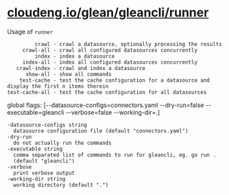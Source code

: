# [cloudeng.io/glean/gleancli/runner](https://pkg.go.dev/cloudeng.io/glean/gleancli/runner?tab=doc)


Usage of `runner`

             crawl - crawl a datasource, optionally processing the results
         crawl-all - crawl all configured datasources concurrently
             index - index a datasource
         index-all - index all configured datasources concurrently
       crawl-index - crawl and index a datasource
          show-all - show all commands
        test-cache - test the cache configuration for a datasource and display the first n items therein
    test-cache-all - test the cache configuration for all datasources

global flags: [--datasource-configs=connectors.yaml --dry-run=false
--executable=gleancli --verbose=false --working-dir=.]

    -datasource-configs string
      datasource configuration file (default "connectors.yaml")
    -dry-run
      do not actually run the commands
    -executable string
      comma separated list of commands to run for gleancli, eg. go run .
      (default "gleancli")
    -verbose
      print verbose output
    -working-dir string
      working directory (default ".")

